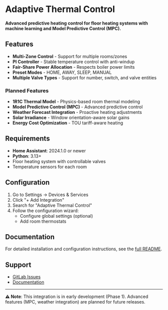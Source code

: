 # Adaptive Thermal Control

**Advanced predictive heating control for floor heating systems with machine learning and Model Predictive Control (MPC).**

## Features

- **Multi-Zone Control** - Support for multiple rooms/zones
- **PI Controller** - Stable temperature control with anti-windup
- **Fair-Share Power Allocation** - Respects boiler power limits
- **Preset Modes** - HOME, AWAY, SLEEP, MANUAL
- **Multiple Valve Types** - Support for number, switch, and valve entities

### Planned Features

- **1R1C Thermal Model** - Physics-based room thermal modeling
- **Model Predictive Control (MPC)** - Advanced predictive control
- **Weather Forecast Integration** - Proactive heating adjustments
- **Solar Irradiance** - Window orientation-aware solar gains
- **Energy Cost Optimization** - TOU tariff-aware heating

## Requirements

- **Home Assistant**: 2024.1.0 or newer
- **Python**: 3.13+
- Floor heating system with controllable valves
- Temperature sensors for each room

## Configuration

1. Go to Settings → Devices & Services
2. Click "+ Add Integration"
3. Search for "Adaptive Thermal Control"
4. Follow the configuration wizard:
   - Configure global settings (optional)
   - Add room thermostats

## Documentation

For detailed installation and configuration instructions, see the [full README](https://gitlab.com/YOUR_USERNAME/adaptive-thermal-control#readme).

## Support

- [GitLab Issues](https://gitlab.com/YOUR_USERNAME/adaptive-thermal-control/-/issues)
- [Documentation](https://gitlab.com/YOUR_USERNAME/adaptive-thermal-control/-/tree/main/docs)

---

**⚠️ Note**: This integration is in early development (Phase 1). Advanced features (MPC, weather integration) are planned for future releases.
